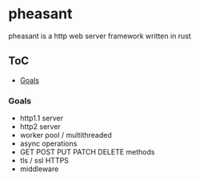 <h1>pheasant</h1>
pheasant is a http web server framework written in rust

## ToC
- [Goals](#Features)

### Goals
- http1.1 server 
- http2 server 
- worker pool / multithreaded
- async operations
- GET POST PUT PATCH DELETE methods
- tls / ssl HTTPS
- middleware
